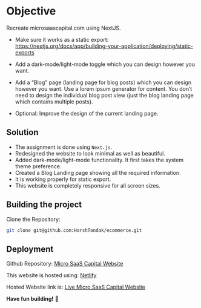 # Objective

Recreate microsaascapital.com using NextJS.

- Make sure it works as a static export: https://nextjs.org/docs/app/building-your-application/deploying/static-exports

- Add a dark-mode/light-mode toggle which you can design however you want.

- Add a “Blog” page (landing page for blog posts) which you can design however you want. Use a lorem ipsum generator for content. You don’t need to design the individual blog post view (just the blog landing page which contains multiple posts).

- Optional: Improve the design of the current landing page.

## Solution

- The assignment is done using `Next.js`.
- Redesigned the website to look minimal as well as beautiful.
- Added dark-mode/light-mode functionality. It first takes the system theme preference.
- Created a Blog Landing page showing all the required information.
- It is working properly for static export.
- This website is completely responsive for all screen sizes.

## Building the project

Clone the Repository:

```bash
git clone git@github.com:HarshTondak/ecommerce.git
```

## Deployment

Github Repository: [Micro SaaS Capital Website](https://github.com/HarshTondak/ecommerce)

This website is hosted using: [Netlify](https://www.netlify.com/)

Hosted Website link is: [Live Micro SaaS Capital Website](https://best-ecomm-site.netlify.app/)

**Have fun building!** 🚀

